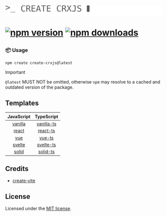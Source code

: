 <h1>
<br/>
<img src="blink.svg" alt="logo">

[![npm version][npm-version-src]][npm-version-href]
[![npm downloads][npm-downloads-src]][npm-downloads-href]

</h1>

### 📦 Usage

```shell
npm create create-crxjs@latest
```

> [!IMPORTANT]
> `@latest` MUST NOT be omitted, otherwise `npm` may resolve to a cached and outdated version of the package.

## Templates

|         JavaScript          |            TypeScript             |
| :-------------------------: | :-------------------------------: |
| [vanilla][vanilla-template] | [vanilla-ts][vanilla-ts-template] |
|   [react][react-template]   |   [react-ts][react-ts-template]   |
|     [vue][vue-template]     |     [vue-ts][vue-ts-template]     |
|  [svelte][svelte-template]  |  [svelte-ts][svelte-ts-template]  |
|   [solid][solid-template]   |   [solid-ts][solid-ts-template]   |

## Credits

- [create-vite](https://github.com/vitejs/vite/tree/main/packages/create-vite)

## License

Licensed under the [MIT license](LICENSE).

<!-- Badges -->

[npm-version-src]: https://img.shields.io/npm/v/create-crxjs?style=flat&colorA=f2bae4&colorB=298cd6
[npm-version-href]: https://npmjs.com/package/create-crxjs
[npm-downloads-src]: https://img.shields.io/npm/dm/create-crxjs?style=flat&colorA=f2bae4&colorB=298cd6
[npm-downloads-href]: https://npmjs.com/package/create-crxjs

<!-- Template Links -->

[vanilla-template]: templates/vanilla
[vanilla-ts-template]: templates/vanilla-ts
[vue-template]: templates/vue
[vue-ts-template]: templates/vue-ts
[react-template]: templates/react
[react-ts-template]: templates/react-ts
[svelte-template]: templates/svelte
[svelte-ts-template]: templates/svelte-ts
[solid-template]: templates/solid
[solid-ts-template]: templates/solid-ts
